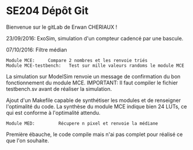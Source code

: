 # SE204 Dépôt Git

Bienvenue sur le gitLab de Erwan CHERIAUX !

23/09/2016: ExoSim, simulation d'un compteur cadencé par une bascule.

07/10/2016: Filtre médian

	Module MCE:		Compare 2 nombres et les renvoie triés 
	Module MCE-testbench: 	Test sur mille valeurs randoms le module MCE

La simulation sur ModelSim renvoie un message de confirmation du bon fonctionnement du module MCE.
IMPORTANT: Il faut compiler le fichier testbench.sv avant de réaliser la simulation.

Ajout d'un Makefile capable de synthétiser les modules et de renseigner l'optimalité du code.
La synthèse du module MCE indique bien 24 LUTs, ce qui est conforme à l'optimalité attendu.

	Module MED: 		Récupere n pixel et renvoie la médiane

Première ébauche, le code compile mais n'ai pas complet pour réalisé ce que l'on souhaite.
